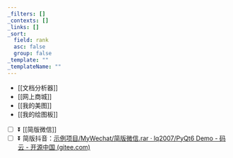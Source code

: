 ```yaml
---
_filters: []
_contexts: []
_links: []
_sort:
  field: rank
  asc: false
  group: false
_template: ""
_templateName: ""
---
```

- [[文档分析器]]
- [[网上商城]]
- [[我的美图]]
- [[我的绘图板]]
- [ ] ⏬ [[简版微信]]
- [ ] ⏬ 简版抖音：[示例项目/MyWechat/简版微信.rar · lq2007/PyQt6 Demo - 码云 - 开源中国 (gitee.com)](https://gitee.com/lq2007/py-qt6-demo/blob/master/%E7%A4%BA%E4%BE%8B%E9%A1%B9%E7%9B%AE/MyWechat/%E7%AE%80%E7%89%88%E5%BE%AE%E4%BF%A1.rar)
